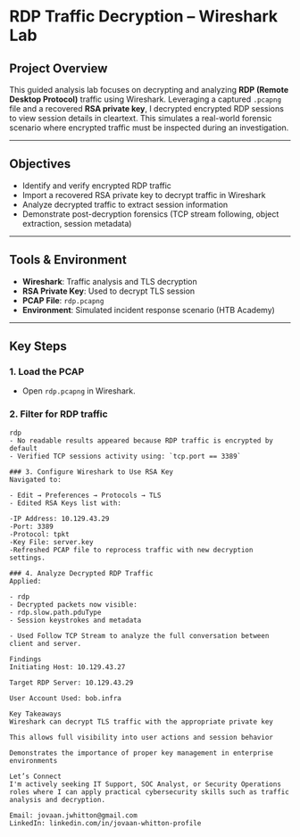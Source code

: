 # RDP Traffic Decryption – Wireshark Lab

## Project Overview

This guided analysis lab focuses on decrypting and analyzing **RDP (Remote Desktop Protocol)** traffic using Wireshark. Leveraging a captured `.pcapng` file and a recovered **RSA private key**, I decrypted encrypted RDP sessions to view session details in cleartext. This simulates a real-world forensic scenario where encrypted traffic must be inspected during an investigation.

---

## Objectives

- Identify and verify encrypted RDP traffic
- Import a recovered RSA private key to decrypt traffic in Wireshark
- Analyze decrypted traffic to extract session information
- Demonstrate post-decryption forensics (TCP stream following, object extraction, session metadata)

---

## Tools & Environment

- **Wireshark**: Traffic analysis and TLS decryption
- **RSA Private Key**: Used to decrypt TLS session
- **PCAP File**: `rdp.pcapng`
- **Environment**: Simulated incident response scenario (HTB Academy)

---

## Key Steps

### 1. Load the PCAP

- Open `rdp.pcapng` in Wireshark.

### 2. Filter for RDP traffic

```wireshark
rdp 
- No readable results appeared because RDP traffic is encrypted by default
- Verified TCP sessions activity using: `tcp.port == 3389`

### 3. Configure Wireshark to Use RSA Key
Navigated to:

- Edit → Preferences → Protocols → TLS
- Edited RSA Keys list with:

-IP Address: 10.129.43.29
-Port: 3389
-Protocol: tpkt
-Key File: server.key
-Refreshed PCAP file to reprocess traffic with new decryption settings.

### 4. Analyze Decrypted RDP Traffic
Applied:

- rdp
- Decrypted packets now visible:
- rdp.slow.path.pduType
- Session keystrokes and metadata

- Used Follow TCP Stream to analyze the full conversation between client and server.

Findings
Initiating Host: 10.129.43.27

Target RDP Server: 10.129.43.29

User Account Used: bob.infra

Key Takeaways
Wireshark can decrypt TLS traffic with the appropriate private key

This allows full visibility into user actions and session behavior

Demonstrates the importance of proper key management in enterprise environments

Let’s Connect
I'm actively seeking IT Support, SOC Analyst, or Security Operations roles where I can apply practical cybersecurity skills such as traffic analysis and decryption.

Email: jovaan.jwhitton@gmail.com
LinkedIn: linkedin.com/in/jovaan-whitton-profile

